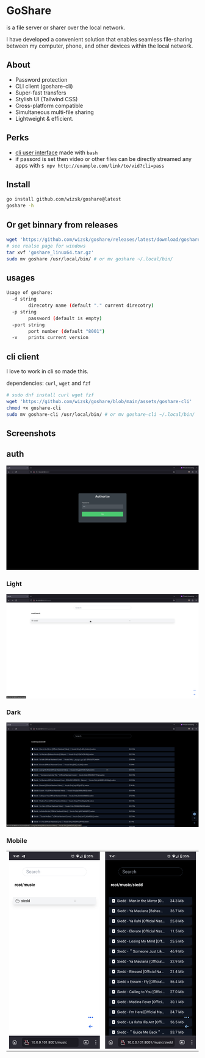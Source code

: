 # GoShare

is a file server or sharer over the local network.

I have developed a convenient solution that enables seamless file-sharing between my computer, phone, and other devices within the local network.

## About

- Password protection
- CLI client (goshare-cli)
- Super-fast transfers
- Stylish UI (Tailwind CSS)
- Cross-platform compatible
- Simultaneous multi-file sharing
- Lightweight & efficient.

## Perks

- [cli user interface](https://github.com/wizsk/goshare/blob/main/assets/goshare-cli) made with `bash`
- if passord is set then video or other files can be directly streamed any apps with `$ mpv http://example.com/link/to/vid?cli=pass`

## Install

```bash
go install github.com/wizsk/goshare@latest
goshare -h
```

## Or get binnary from releases

```bash
wget 'https://github.com/wizsk/goshare/releases/latest/download/goshare_linux64.tar.gz'
# see realse page for windows
tar xvf 'goshare_linux64.tar.gz'
sudo mv goshare /usr/local/bin/ # or mv goshare ~/.local/bin/
```

## usages

```bash
Usage of goshare:
  -d string
    	direcotry name (default "." current direcotry)
  -p string
    	password (default is empty)
  -port string
    	port number (default "8001")
  -v	prints current version

```

## cli client

I love to work in cli so made this.

dependencies: `curl`, `wget` and `fzf`

```bash
# sudo dnf install curl wget fzf
wget 'https://github.com/wizsk/goshare/blob/main/assets/goshare-cli'
chmod +x goshare-cli
sudo mv goshare-cli /usr/local/bin/ # or mv goshare-cli ~/.local/bin/
```

## Screenshots

## auth

![auth](/assets/ss/desktop-auth.png)

### Light

![light](/assets/ss/desktop-li.png)

### Dark

![dark](/assets/ss/desktop-da.png)

### Mobile

<table>
  <tr>
    <td> <img src="./assets/ss/m-li.png"  alt="1"></td>
    <td><img src="./assets/ss/m-da.png" alt="2"></td>
   </tr> 
  </tr>
</table>
